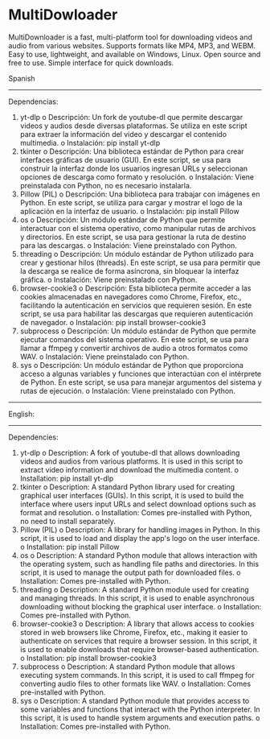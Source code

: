 # MultiDowloader
MultiDownloader is a fast, multi-platform tool for downloading videos and audio from various websites. Supports formats like MP4, MP3, and WEBM. Easy to use, lightweight, and available on Windows,  Linux. Open source and free to use. Simple interface for quick downloads.

Spanish
________________________________________
Dependencias:
1.	yt-dlp
o	Descripción: Un fork de youtube-dl que permite descargar videos y audios desde diversas plataformas. Se utiliza en este script para extraer la información del video y descargar el contenido multimedia.
o	Instalación: pip install yt-dlp
2.	tkinter
o	Descripción: Una biblioteca estándar de Python para crear interfaces gráficas de usuario (GUI). En este script, se usa para construir la interfaz donde los usuarios ingresan URLs y seleccionan opciones de descarga como formato y resolución.
o	Instalación: Viene preinstalada con Python, no es necesario instalarla.
3.	Pillow (PIL)
o	Descripción: Una biblioteca para trabajar con imágenes en Python. En este script, se utiliza para cargar y mostrar el logo de la aplicación en la interfaz de usuario.
o	Instalación: pip install Pillow
4.	os
o	Descripción: Un módulo estándar de Python que permite interactuar con el sistema operativo, como manipular rutas de archivos y directorios. En este script, se usa para gestionar la ruta de destino para las descargas.
o	Instalación: Viene preinstalado con Python.
5.	threading
o	Descripción: Un módulo estándar de Python utilizado para crear y gestionar hilos (threads). En este script, se usa para permitir que la descarga se realice de forma asíncrona, sin bloquear la interfaz gráfica.
o	Instalación: Viene preinstalado con Python.
6.	browser-cookie3
o	Descripción: Esta biblioteca permite acceder a las cookies almacenadas en navegadores como Chrome, Firefox, etc., facilitando la autenticación en servicios que requieren sesión. En este script, se usa para habilitar las descargas que requieren autenticación de navegador.
o	Instalación: pip install browser-cookie3
7.	subprocess
o	Descripción: Un módulo estándar de Python que permite ejecutar comandos del sistema operativo. En este script, se usa para llamar a ffmpeg y convertir archivos de audio a otros formatos como WAV.
o	Instalación: Viene preinstalado con Python.
8.	sys
o	Descripción: Un módulo estándar de Python que proporciona acceso a algunas variables y funciones que interactúan con el intérprete de Python. En este script, se usa para manejar argumentos del sistema y rutas de ejecución.
o	Instalación: Viene preinstalado con Python.
________________________________________
English:
________________________________________
Dependencies:
1.	yt-dlp
o	Description: A fork of youtube-dl that allows downloading videos and audios from various platforms. It is used in this script to extract video information and download the multimedia content.
o	Installation: pip install yt-dlp
2.	tkinter
o	Description: A standard Python library used for creating graphical user interfaces (GUIs). In this script, it is used to build the interface where users input URLs and select download options such as format and resolution.
o	Installation: Comes pre-installed with Python, no need to install separately.
3.	Pillow (PIL)
o	Description: A library for handling images in Python. In this script, it is used to load and display the app's logo on the user interface.
o	Installation: pip install Pillow
4.	os
o	Description: A standard Python module that allows interaction with the operating system, such as handling file paths and directories. In this script, it is used to manage the output path for downloaded files.
o	Installation: Comes pre-installed with Python.
5.	threading
o	Description: A standard Python module used for creating and managing threads. In this script, it is used to enable asynchronous downloading without blocking the graphical user interface.
o	Installation: Comes pre-installed with Python.
6.	browser-cookie3
o	Description: A library that allows access to cookies stored in web browsers like Chrome, Firefox, etc., making it easier to authenticate on services that require a browser session. In this script, it is used to enable downloads that require browser-based authentication.
o	Installation: pip install browser-cookie3
7.	subprocess
o	Description: A standard Python module that allows executing system commands. In this script, it is used to call ffmpeg for converting audio files to other formats like WAV.
o	Installation: Comes pre-installed with Python.
8.	sys
o	Description: A standard Python module that provides access to some variables and functions that interact with the Python interpreter. In this script, it is used to handle system arguments and execution paths.
o	Installation: Comes pre-installed with Python.
